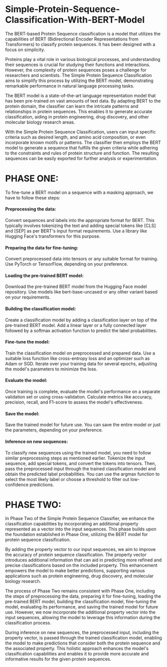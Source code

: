 # Simple-Protein-Sequence-Classification-With-BERT-Model
The BERT-based Protein Sequence classification is a model that utilizes the capabilities of BERT (Bidirectional Encoder Representations from Transformers) to classify protein sequences. It has been designed with a focus on simplicity.

Proteins play a vital role in various biological processes, and understanding their sequences is crucial for studying their functions and interactions. However, the complexity of protein sequences poses a challenge for researchers and scientists. The Simple Protein Sequence Classification aims to simplify this process by utilizing the BERT model, demonstrating remarkable performance in natural language processing tasks.

The BERT model is a state-of-the-art language representation model that has been pre-trained on vast amounts of text data. By adapting BERT to the protein domain, the classifier can learn the intricate patterns and relationships in protein sequences. This enables it to generate accurate classification, aiding in protein engineering, drug discovery, and other molecular biology research areas.

With the Simple Protein Sequence Classification, users can input specific criteria such as desired length, and amino acid composition, or even incorporate known motifs or patterns. The classifier then employs the BERT model to generate a sequence that fulfills the given criteria while adhering to the constraints and rules of protein structure and function. The resulting sequences can be easily exported for further analysis or experimentation.

# PHASE ONE:
To fine-tune a BERT model on a sequence with a masking approach, we have to follow these steps:

#### Preprocessing the data: 
Convert  sequences and labels into the appropriate format for BERT. This typically involves tokenizing the text and adding special tokens like [CLS] and [SEP] as per BERT's input format requirements. Use a library like Hugging Face's transformers for this purpose.

#### Preparing the data for fine-tuning: 
Convert  preprocessed data into tensors or any suitable format for training. Use PyTorch or TensorFlow, depending on your preference.

#### Loading the pre-trained BERT model: 
Download the pre-trained BERT model from the Hugging Face model repository. Use models like bert-base-uncased or any other variant based on your requirements.

#### Building the classification model:
Create a classification model by adding a classification layer on top of the pre-trained BERT model. Add a linear layer or a fully connected layer followed by a softmax activation function to predict the label probabilities.

#### Fine-tune the model: 
Train the classification model on preprocessed and prepared data. Use a suitable loss function like cross-entropy loss and an optimizer such as Adam or SGD. Iterate over your training data for several epochs, adjusting the model's parameters to minimize the loss.

#### Evaluate the model: 
Once training is complete, evaluate the model's performance on a separate validation set or using cross-validation. Calculate metrics like accuracy, precision, recall, and F1-score to assess the model's effectiveness.

#### Save the model: 
Save the trained model for future use. You can save the entire model or just the parameters, depending on your preference.

#### Inference on new sequences: 
To classify new sequences using the trained model, you need to follow similar preprocessing steps as mentioned earlier. Tokenize the input sequence, add special tokens, and convert the tokens into tensors. Then, pass the preprocessed input through the trained classification model and obtain the predicted label probabilities. You can use the argmax function to select the most likely label or choose a threshold to filter out low-confidence predictions.

# PHASE TWO:

In Phase Two of the Simple Protein Sequence Classifier, we enhance the classification capabilities by incorporating an additional property represented as a vector into the input sequences. This phase builds upon the foundation established in Phase One, utilizing the BERT model for protein sequence classification.

By adding the property vector to our input sequences, we aim to improve the accuracy of protein sequence classification. The property vector introduces additional information that can aid in predicting more refined and precise classifications based on the included property. This enhancement empowers the model to make better predictions, supporting various applications such as protein engineering, drug discovery, and molecular biology research.

The process of Phase Two remains consistent with Phase One, including the steps of preprocessing the data, preparing it for fine-tuning, loading the pre-trained BERT model, building the classification model, fine-tuning the model, evaluating its performance, and saving the trained model for future use. However, we now incorporate the additional property vector into the input sequences, allowing the model to leverage this information during the classification process.

During inference on new sequences, the preprocessed input, including the property vector, is passed through the trained classification model, enabling the model to make predictions that consider both the protein sequence and the associated property. This holistic approach enhances the model's classification capabilities and enables it to provide more accurate and informative results for the given protein sequences.
